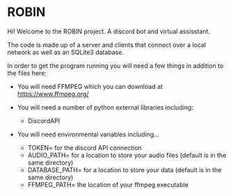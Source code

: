 # ROBIN
Hi! Welcome to the ROBIN project. A discord bot and virtual assisstant.

The code is made up of a server and clients that connect over a local network as well as an SQLite3 database.

In order to get the program running you will need a few things in addition to the files here:
- You will need FFMPEG which you can download at https://www.ffmpeg.org/

- You will need a number of python external libraries including:
  - DiscordAPI

- You will need environmental variables including...
  - TOKEN= for the discord API connection
  - AUDIO_PATH= for a location to store your audio files (default is in the same directory)
  - DATABASE_PATH= for a location to store your data (default is in the same directory)
  - FFMPEG_PATH= the location of your ffmpeg executable


